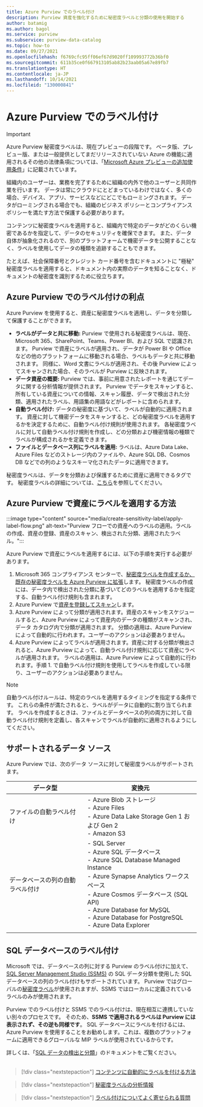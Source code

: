 ```yaml
---
title: Azure Purview でのラベル付け
description: Purview 資産を強化するために秘密度ラベルと分類の使用を開始する
author: batamig
ms.author: bagol
ms.service: purview
ms.subservice: purview-data-catalog
ms.topic: how-to
ms.date: 09/27/2021
ms.openlocfilehash: f6769cfc95ff06ef67d9020ff109993772b36bf0
ms.sourcegitcommit: 611b35ce0f667913105ab82b23aab05a67e89fb7
ms.translationtype: HT
ms.contentlocale: ja-JP
ms.lasthandoff: 10/14/2021
ms.locfileid: "130000841"
---
```

# <a name="labeling-in-azure-purview"></a>Azure Purview でのラベル付け

> [!IMPORTANT]
> Azure Purview 秘密度ラベルは、現在プレビューの段階です。 ベータ版、プレビュー版、または一般提供としてまだリリースされていない Azure の機能に適用されるその他の法律条項については、「[Microsoft Azure プレビューの追加使用条件](https://azure.microsoft.com/support/legal/preview-supplemental-terms/)」に記載されています。
>

組織内のユーザーは、業務を完了するために組織の内外で他のユーザーと共同作業を行います。 データは常にクラウドにとどまっているわけではなく、多くの場合、デバイス、アプリ、サービスなどにどこでもローミングされます。 データがローミングされる場合でも、組織のビジネス ポリシーとコンプライアンス ポリシーを満たす方法で保護する必要があります。</br>

コンテンツに秘密度ラベルを適用すると、組織内で特定のデータがどのくらい機密であるかを指定して、データのセキュリティを確保できます。 また、データ自体が抽象化されるので、別のプラットフォームで機密データを公開することなく、ラベルを使用してデータの種類を追跡することもできます。</br>

たとえば、社会保障番号とクレジット カード番号を含むドキュメントに "極秘" 秘密度ラベルを適用すると、ドキュメント内の実際のデータを知ることなく、ドキュメントの秘密度を識別するために役立ちます。

## <a name="benefits-of-labeling-in-azure-purview"></a>Azure Purview でのラベル付けの利点

Azure Purview を使用すると、資産に秘密度ラベルを適用し、データを分類して保護することができます。

* **ラベルがデータと共に移動:** Purview で使用される秘密度ラベルは、現在、Microsoft 365、SharePoint、Teams、Power BI、および SQL で認識されます。 Purview で資産にラベルが適用され、データが Power BI や Office などの他のプラットフォームに移動される場合、ラベルもデータと共に移動されます。 同様に、Word 文書にラベルが適用され、その後 Purview によってスキャンされた場合、そのラベルが Purview に反映されます。
* **データ資産の概要:** Purview では、事前に用意されたレポートを通じてデータに関する分析情報が提供されます。 Purview でデータをスキャンすると、所有している資産についての情報、スキャン履歴、データで検出された分類、適用されたラベル、用語集の用語などがレポートに含められます。
* **自動ラベル付け:** データの秘密度に基づいて、ラベルが自動的に適用されます。 資産に対して機密データをスキャンすると、どの秘密度ラベルを適用するかを決定するために、自動ラベル付け規則が使用されます。 各秘密度ラベルに対して自動ラベル付け規則を作成し、どの分類および機密情報の種類でラベルが構成されるかを定義できます。
* **ファイルとデータベース列にラベルを適用:** ラベルは、Azure Data Lake、Azure Files などのストレージ内のファイルや、Azure SQL DB、Cosmos DB などでの列のようなスキーマ化されたデータに適用できます。

秘密度ラベルは、データを分類および保護するために資産に適用できるタグです。 秘密度ラベルの詳細については、[こちら](/microsoft-365/compliance/create-sensitivity-labels)を参照してください。

## <a name="how-to-apply-labels-to-assets-in-azure-purview"></a>Azure Purview で資産にラベルを適用する方法

:::image type="content" source="media/create-sensitivity-label/apply-label-flow.png" alt-text="Purview フローでの資産へのラベルの適用。ラベルの作成、資産の登録、資産のスキャン、検出された分類、適用されたラベル。":::

Azure Purview で資産にラベルを適用するには、以下の手順を実行する必要があります。

1. Microsoft 365 コンプライアンス センターで、[秘密度ラベルを作成するか、既存の秘密度ラベルを Azure Purview に拡張](how-to-automatically-label-your-content.md)します。 秘密度ラベルの作成には、データ内で検出された分類に基づいてどのラベルを適用するかを指定する、自動ラベル付け規則も含まれます。
1. Azure Purview で[資産を登録してスキャン](how-to-automatically-label-your-content.md#scan-your-data-to-apply-sensitivity-labels-automatically)します。
1. Azure Purview によって分類が適用されます。資産のスキャンをスケジュールすると、Azure Purview によって資産内のデータの種類がスキャンされ、データ カタログ内で分類が適用されます。 分類の適用は、Azure Purview によって自動的に行われます。ユーザーのアクションは必要ありません。
1. Azure Purview によってラベルが適用されます。資産に対する分類が検出されると、Azure Purview によって、自動ラベル付け規則に応じて資産にラベルが適用されます。 ラベルの適用は、Azure Purview によって自動的に行われます。手順 1. で自動ラベル付け規則を使用してラベルを作成している限り、ユーザーのアクションは必要ありません。

> [!NOTE]
> 自動ラベル付けルールは、特定のラベルを適用するタイミングを指定する条件です。 これらの条件が満たされると、ラベルがデータに自動的に割り当てられます。 ラベルを作成するときは、ファイルとデータベースの列の両方に対して自動ラベル付け規則を定義し、各スキャンでラベルが自動的に適用されるようにしてください。
>

## <a name="supported-data-sources"></a>サポートされるデータ ソース

Azure Purview では、次のデータ ソースに対して秘密度ラベルがサポートされます。

|データ型  |変換元  |
|---------|---------|
|ファイルの自動ラベル付け     |    - Azure Blob ストレージ</br>- Azure Files</br>- Azure Data Lake Storage Gen 1 および Gen 2</br>- Amazon S3|
|データベースの列の自動ラベル付け     |  - SQL Server</br>- Azure SQL データベース</br>- Azure SQL Database Managed Instance</br>- Azure Synapse Analytics ワークスペース</br>- Azure Cosmos データベース (SQL API)</br> - Azure Database for MySQL</br> - Azure Database for PostgreSQL</br> - Azure Data Explorer</br>  |
| | |

## <a name="labeling-for-sql-databases"></a>SQL データベースのラベル付け

Microsoft では、データベースの列に対する Purview のラベル付けに加えて、[SQL Server Management Studio (SSMS)](/sql/ssms/sql-server-management-studio-ssms) の SQL データ分類を使用した SQL データベースの列のラベル付けもサポートされています。 Purview ではグローバルの[秘密度ラベル](/microsoft-365/compliance/sensitivity-labels)が使用されますが、SSMS ではローカルに定義されているラベルのみが使用されます。

Purview でのラベル付けと SSMS でのラベル付けは、現在相互に連携していない別々のプロセスです。 そのため、**SSMS で適用されるラベルは Purview には表示されず、その逆も同様です**。 SQL データベースにラベルを付けるには、Azure Purview を使用することをお勧めします。これは、複数のプラットフォームに適用できるグローバルな MIP ラベルが使用されているからです。

詳しくは、「[SQL データの検出と分類](/sql/relational-databases/security/sql-data-discovery-and-classification)」のドキュメントをご覧ください。 </br></br>

> [!div class="nextstepaction"]
> [コンテンツに自動的にラベルを付ける方法](./how-to-automatically-label-your-content.md)

> [!div class="nextstepaction"]
> [秘密度ラベルの分析情報](sensitivity-insights.md)

> [!div class="nextstepaction"]
> [ラベル付けについてよく寄せられる質問](sensitivity-labels-frequently-asked-questions.yml)
